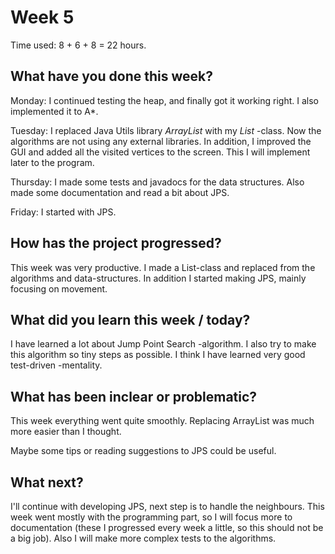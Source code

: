 # Week 5

Time used: 8 + 6 + 8 = 22 hours.

## What have you done this week?

Monday: I continued testing the heap, and finally got it working right. I also implemented it to A*. 

Tuesday: I replaced Java Utils library _ArrayList_ with my _List_ -class. Now the algorithms are not using any external libraries. In addition, I improved the GUI and added all the visited vertices to the screen. This I will implement later to the program.  

Thursday: I made some tests and javadocs for the data structures. Also made some documentation and read a bit about JPS. 

Friday: I started with JPS. 

## How has the project progressed?
 
This week was very productive. I made a List-class and replaced from the algorithms and data-structures. In addition I started making JPS, mainly focusing on movement.

## What did you learn this week / today?

I have learned a lot about Jump Point Search -algorithm. I also try to make this algorithm so tiny steps as possible. I think I have learned very good test-driven -mentality. 
 
## What has been inclear or problematic? 

This week everything went quite smoothly. Replacing ArrayList was much more easier than I thought. 

Maybe some tips or reading suggestions to JPS could be useful. 

## What next?

I'll continue with developing JPS, next step is to handle the neighbours. This week went mostly with the programming part, so I will focus more to documentation (these I progressed every week a little, so this should not be a big job). Also I will make more complex tests to the algorithms.    